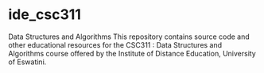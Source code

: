 # ide_csc311
Data Structures and Algorithms
This repository contains source code and other educational resources for the CSC311 : Data Structures and Algorithms course offered by the Institute of Distance Education, University of Eswatini.
